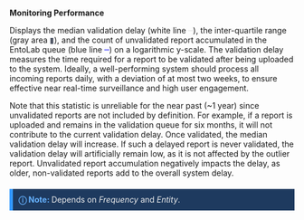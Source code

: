 <style>
.note-block {
    background-color: #1e3a5f;
    border-left: 6px solid #3399ff;
    padding: 10px;
    margin: 20px 0;
    color: #eeeeee;
    display: flex;
    align-items: center;
}
.note-block p {
    margin: 0;
}
.note-block strong {
    color: #66b2ff;
}
</style>

<h2 style="font-size:14px">  Monitoring Performance </h2>

Displays the median validation delay (white line <span style="color:#eeeeee">━</span>), the inter-quartile range (gray area <span style="color:#505765">▮</span>), and the count of unvalidated report accumulated in the EntoLab queue (blue line <span style="color:#8080ff">━</span>) on a logarithmic y-scale. The validation delay measures the time required for a report to be validated after being uploaded to the system. Ideally, a well-performing system should process all incoming reports daily, with a deviation of at most two weeks, to ensure effective near real-time surveillance and high user engagement.

Note that this statistic is unreliable for the near past (~1 year) since unvalidated reports are not included by definition. For example, if a report is uploaded and remains in the validation queue for six months, it will not contribute to the current validation delay. Once validated, the median validation delay will increase. If such a delayed report is never validated, the validation delay will artificially remain low, as it is not affected by the outlier report. Unvalidated report accumulation negatively impacts the delay, as older, non-validated reports add to the overall system delay.

<div class="note-block">
    <p><strong> ⓘ Note: </strong> Depends on <i>Frequency</i> and <i>Entity</i>.</p>
</div>